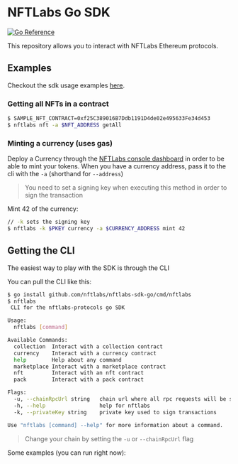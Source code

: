# NFTLabs Go SDK

[![Go Reference](https://pkg.go.dev/badge/golang.org/x/example.svg)](https://pkg.go.dev/github.com/nftlabs/nftlabs-sdk-go/pkg/nftlabs)

This repository allows you to interact with NFTLabs Ethereum protocols.

## Examples

Checkout the sdk usage examples [here](https://github.com/nftlabs/nftlabs-sdk-go/tree/master/examples).

### Getting all NFTs in a contract
```bash
$ SAMPLE_NFT_CONTRACT=0xf25C389016B7Ddb1191D4de02e495633Fe34d453
$ nftlabs nft -a $NFT_ADDRESS getAll 
```

### Minting a currency (uses gas)

Deploy a Currency through
the [NFTLabs console dashboard](https://console.nftlabs.co) in order to
be able to mint your tokens. When you have a
currency address, pass it to the cli with the `-a` (shorthand for `--address`)

> You need to set a signing key when executing this
> method in order to sign the transaction

Mint 42 of the currency:

```bash
// -k sets the signing key
$ nftlabs -k $PKEY currency -a $CURRENCY_ADDRESS mint 42
```

## Getting the CLI

The easiest way to play with the SDK is through the CLI

You can pull the CLI like this:

```bash
$ go install github.com/nftlabs/nftlabs-sdk-go/cmd/nftlabs 
$ nftlabs
 CLI for the nftlabs-protocols go SDK

Usage:
  nftlabs [command]

Available Commands:
  collection  Interact with a collection contract
  currency    Interact with a currency contract
  help        Help about any command
  marketplace Interact with a marketplace contract
  nft         Interact with an nft contract
  pack        Interact with a pack contract

Flags:
  -u, --chainRpcUrl string   chain url where all rpc requests will be sent (default "https://rpc-mumbai.maticvigil.com")
  -h, --help                 help for nftlabs
  -k, --privateKey string    private key used to sign transactions

Use "nftlabs [command] --help" for more information about a command.
```

> Change your chain by setting the `-u` or `--chainRpcUrl` flag

Some examples (you can run right now):
